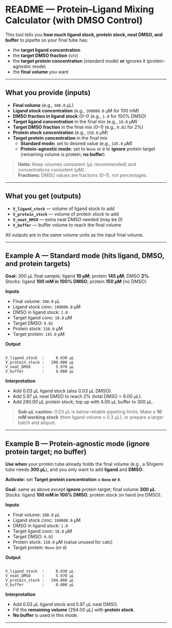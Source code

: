 # README — Protein–Ligand Mixing Calculator (with DMSO Control)

This tool tells you **how much ligand stock, protein stock, neat DMSO, and buffer** to pipette so your final tube has:
- the **target ligand concentration**
- the **target DMSO fraction** (v/v)
- the **target protein concentration** (standard mode) **or** ignores it (protein-agnostic mode)
- the **final volume** you want

---

## What you provide (inputs)

- **Final volume** (e.g., `300.0` µL)
- **Ligand stock concentration** (e.g., `100000.0` µM for 100 mM)
- **DMSO fraction in ligand stock** *(0–1)* (e.g., `1.0` for 100% DMSO)
- **Target ligand concentration** in the final mix (e.g., `10.0` µM)
- **Target DMSO fraction** in the final mix *(0–1)* (e.g., `0.02` for 2%)
- **Protein stock concentration** (e.g., `150.0` µM)
- **Target protein concentration** in the final mix  
  - **Standard mode:** set to desired value (e.g., `145.0` µM)  
  - **Protein-agnostic mode:** set to `None` or `0` to **ignore** protein target (remaining volume is protein; **no buffer**)

> **Units:** Keep volumes consistent (µL recommended) and concentrations consistent (µM).  
> **Fractions:** DMSO values are fractions (0–1), not percentages.

---

## What you get (outputs)

- **`V_ligand_stock`** — volume of ligand stock to add  
- **`V_protein_stock`** — volume of protein stock to add  
- **`V_neat_DMSO`** — extra neat DMSO needed (may be 0)  
- **`V_buffer`** — buffer volume to reach the final volume

All outputs are in the same volume units as the input final volume.

---

## Example A — Standard mode (hits ligand, DMSO, **and** protein targets)

**Goal:** 300 µL final sample; ligand **10 µM**; protein **145 µM**; DMSO **2%**.  
Stocks: ligand **100 mM in 100% DMSO**; protein **150 µM** (no DMSO).

**Inputs**
- Final volume: `300.0` µL  
- Ligand stock conc: `100000.0` µM  
- DMSO in ligand stock: `1.0`  
- Target ligand conc: `10.0` µM  
- Target DMSO: `0.02`  
- Protein stock: `150.0` µM  
- Target protein: `145.0` µM

**Output**
```

V_ligand_stock  :     0.030 µL
V_protein_stock :   290.000 µL
V_neat_DMSO     :     5.970 µL
V_buffer        :     4.000 µL

```

**Interpretation**
- Add 0.03 µL ligand stock (also 0.03 µL DMSO).
- Add 5.97 µL neat DMSO to reach 2% (total DMSO = 6.00 µL).
- Add 290.00 µL protein stock; top up with 4.00 µL buffer to 300 µL.

> **Sub-µL caution:** 0.03 µL is below reliable pipetting limits. Make a **10 mM working stock** (then ligand volume ≈ 0.3 µL), or prepare a larger batch and aliquot.

---

## Example B — **Protein-agnostic mode** (ignore protein target; no buffer)

**Use when** your protein tube already holds the final volume (e.g., a Shigemi tube needs **300 µL**), and you only want to add **ligand** and **DMSO**.

**Activate:** set **Target protein concentration = `None` or `0`**.

**Goal:** same as above except **ignore** protein target; final volume **300 µL**.  
Stocks: ligand **100 mM in 100% DMSO**; protein stock on hand (no DMSO).

**Inputs**
- Final volume: `300.0` µL  
- Ligand stock conc: `100000.0` µM  
- DMSO in ligand stock: `1.0`  
- Target ligand conc: `10.0` µM  
- Target DMSO: `0.02`  
- Protein stock: `150.0` µM (value unused for calc)  
- Target protein: `None`  *(or `0`)*

**Output**
```

V_ligand_stock  :     0.030 µL
V_neat_DMSO     :     5.970 µL
V_protein_stock :   294.000 µL
V_buffer        :     0.000 µL

```

**Interpretation**
- Add 0.03 µL ligand stock and 5.97 µL neat DMSO.  
- Fill the **remaining volume** (294.00 µL) with **protein stock**.  
- **No buffer** is used in this mode.

---

